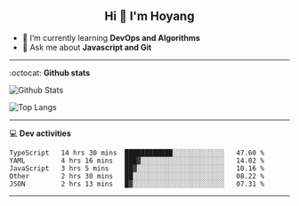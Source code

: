 <h2 align="center">Hi 👋 I'm Hoyang</h2>

- 🌱 I’m currently learning **DevOps and Algorithms**
- 💬 Ask me about **Javascript and Git**

-------

:octocat: **Github stats**

![Github Stats](https://github-readme-stats.vercel.app/api?username=hoyangtsai&count_private=true&show_icons=true&theme=blueberry)

![Top Langs](https://github-readme-stats.vercel.app/api/top-langs/?username=hoyangtsai&theme=blueberry&layout=compact&langs_count=8)

-------

:computer: **Dev activities**
<!--START_SECTION:waka-->
```text
TypeScript   14 hrs 30 mins  ████████████░░░░░░░░░░░░░   47.60 % 
YAML         4 hrs 16 mins   ███▓░░░░░░░░░░░░░░░░░░░░░   14.02 % 
JavaScript   3 hrs 5 mins    ██▓░░░░░░░░░░░░░░░░░░░░░░   10.16 % 
Other        2 hrs 30 mins   ██░░░░░░░░░░░░░░░░░░░░░░░   08.22 % 
JSON         2 hrs 13 mins   █▓░░░░░░░░░░░░░░░░░░░░░░░   07.31 % 
```
<!--END_SECTION:waka-->

-------
